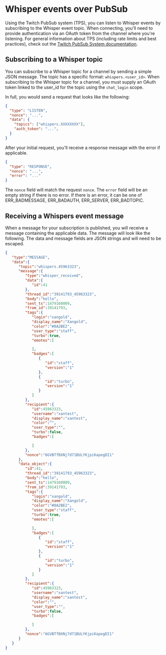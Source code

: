 # Whisper events over PubSub
Using the Twitch PubSub system (TPS), you can listen to Whisper events by subscribing to the Whisper event topic. When connecting, you'll need to provide authentication via an OAuth token from the channel where you're
listening. For general information about TPS (including rate limits and best practices), check out the [Twitch PubSub System documentation](https://github.com/justintv/Twitch-API/tree/master/PubSub).

## Subscribing to a Whisper topic
You can subscribe to a Whisper topic for a channel by sending a simple JSON message. The topic has a specific format: `whispers.<user_id>`. When
subscribing to the Whisper topic for a channel, you must supply an OAuth token linked to the user_id for the topic using the `chat_login` scope.

In full, you would send a request that looks like the following:

```json
{
  "type": "LISTEN",
  "nonce": "...",
  "data": {
    "topics": ["whispers.XXXXXXXX"],
    "auth_token": "...",
  }
}
```

After your initial request, you'll receive a response message with the error if applicable.
```json
{
  "type": "RESPONSE",
  "nonce": "...",
  "error": "..."
}
```

The `nonce` field will match the request `nonce`. The `error` field will be an empty string if there is no error. If there is an error, it can be one of
ERR_BADMESSAGE, ERR_BADAUTH, ERR_SERVER, ERR_BADTOPIC.

## Receiving a Whispers event message
When a message for your subscription is published, you will receive a message containing the applicable data. The message will look like the following. The data and message fields are JSON strings and will need to be escaped.

```json
{
   "type":"MESSAGE",
   "data":{
      "topic":"whispers.45963323",
      "message":{
         "type":"whisper_received",
         "data":{
            "id":41
         },
         "thread_id":"39141793_45963323",
         "body":"hello",
         "sent_ts":1479160009,
         "from_id":39141793,
         "tags":{
            "login":"xangold",
            "display_name":"Xangold",
            "color":"#8A2BE2",
            "user_type":"staff",
            "turbo":true,
            "emotes":[

            ],
            "badges":[
               {
                  "id":"staff",
                  "version":"1"
               },
               {
                  "id":"turbo",
                  "version":"1"
               }
            ]
         },
         "recipient":{
            "id":45963323,
            "username":"xantest",
            "display_name":"xantest",
            "color":"",
            "user_type":"",
            "turbo":false,
            "badges":[

            ]
         },
         "nonce":"6GVBTfBXNj7d71BULYKjpiKapegDI1"
      },
      "data_object":{
         "id":41,
         "thread_id":"39141793_45963323",
         "body":"hello",
         "sent_ts":1479160009,
         "from_id":39141793,
         "tags":{
            "login":"xangold",
            "display_name":"Xangold",
            "color":"#8A2BE2",
            "user_type":"staff",
            "turbo":true,
            "emotes":[

            ],
            "badges":[
               {
                  "id":"staff",
                  "version":"1"
               },
               {
                  "id":"turbo",
                  "version":"1"
               }
            ]
         },
         "recipient":{
            "id":45963323,
            "username":"xantest",
            "display_name":"xantest",
            "color":"",
            "user_type":"",
            "turbo":false,
            "badges":[

            ]
         },
         "nonce":"6GVBTfBXNj7d71BULYKjpiKapegDI1"
      }
   }
}
```